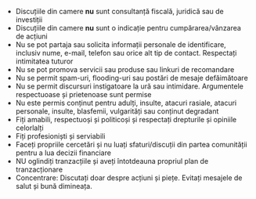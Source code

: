 - Discuțiile din camere **nu** sunt consultanță fiscală, juridică sau de investiții
- Discuțiile din camere **nu** sunt o indicație pentru cumpărarea/vânzarea de acțiuni
- Nu se pot partaja sau solicita informații personale de identificare, inclusiv nume, e-mail, telefon sau orice alt tip de contact. Respectați intimitatea tuturor
- Nu se pot promova servicii sau produse sau linkuri de recomandare
- Nu se permit spam-uri, flooding-uri sau postări de mesaje defăimătoare
- Nu se permit discursuri instigatoare la ură sau intimidare. Argumentele respectuoase și prietenoase sunt permise
- Nu este permis conținut pentru adulți, insulte, atacuri rasiale, atacuri personale, insulte, blasfemii, vulgarități sau conținut degradant
- Fiți amabili, respectuoși și politicoși și respectați drepturile și opiniile celorlalți
- Fiți profesioniști și serviabili
- Faceți propriile cercetări și nu luați sfaturi/discuții din partea comunității pentru a lua decizii financiare
- NU oglindiți tranzacțiile și aveți întotdeauna propriul plan de tranzacționare
- Concentrare: Discutați doar despre acțiuni și piețe. Evitați mesajele de salut și bună dimineața.